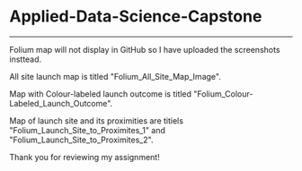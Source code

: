 # Applied-Data-Science-Capstone
---
Folium map will not display in GitHub so I have uploaded the screenshots insttead. 

All site launch map is titled "Folium_All_Site_Map_Image".

Map with Colour-labeled launch outcome is titled "Folium_Colour-Labeled_Launch_Outcome".

Map of launch site and its proximities are titiels "Folium_Launch_Site_to_Proximites_1" and "Folium_Launch_Site_to_Proximites_2".

Thank you for reviewing my assignment!
